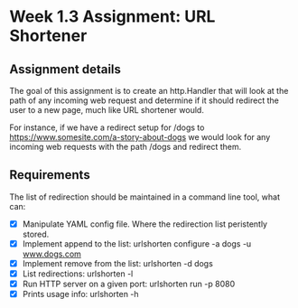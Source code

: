 # Week 1.3 Assignment: URL Shortener
## Assignment details
The goal of this assignment is to create an http.Handler that will look at the path of any incoming web request and determine if it should redirect the user to a new page, much like URL shortener would.

For instance, if we have a redirect setup for /dogs to https://www.somesite.com/a-story-about-dogs we would look for any incoming web requests with the path /dogs and redirect them.

## Requirements
The list of redirection should be maintained in a command line tool, what can:

* [x] Manipulate YAML config file. Where the redirection list peristently stored.
* [x] Implement append to the list: urlshorten configure -a dogs -u www.dogs.com
* [x] Implement remove from the list: urlshorten -d dogs
* [x] List redirections: urlshorten -l
* [x] Run HTTP server on a given port: urlshorten run -p 8080
* [x] Prints usage info: urlshorten -h
